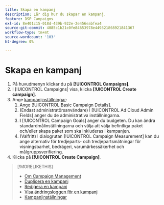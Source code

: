 ```yaml
---
title: Skapa en kampanj
description: Lär dig hur du skapar en kampanj.
feature: DSP Campaigns
exl-id: 8e401c15-018d-439b-922e-2e456eabfea4
source-git-commit: 4085c1b21c0fe84653978e449321868921841367
workflow-type: tm+mt
source-wordcount: '103'
ht-degree: 0%

---
```


# Skapa en kampanj

1. På huvudmenyn klickar du på **[!UICONTROL Campaigns]**.
1. I [!UICONTROL Campaigns] visa, klicka **[!UICONTROL Create campaign]**.
1. Ange [kampanjinställningar](campaign-settings.md):
   1. Ange [!UICONTROL Basic Campaign Details].
   1. (Endast administratörsanvändare) I [!UICONTROL Ad Cloud Admin Fields] anger du de administrativa inställningarna.
   1. I [!UICONTROL Campaign Goals] anger du budgeten. Du kan ändra standardmålinställningarna och välja att välja befintliga paket och/eller skapa paket som ska inkluderas i kampanjen.
   1. (Valfritt) I dialogrutan [!UICONTROL Campaign Measurement] kan du ange alternativ för tredjeparts- och tredjepartsmätningar för visningsbarhet, bedrägeri, varumärkessäkerhet och målgruppsverifiering.
1. Klicka på **[!UICONTROL Create Campaign]**.

>[!MORELIKETHIS]
>
>* [Om Campaign Management](campaign-about.md)
>* [Duplicera en kampanj](campaign-duplicate.md)
>* [Redigera en kampanj](campaign-edit.md)
>* [Visa ändringsloggen för en kampanj](campaign-change-log.md)
>* [Kampanjinställningar](campaign-settings.md)

